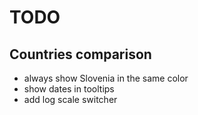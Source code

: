 # TODO

## Countries comparison

- always show Slovenia in the same color
- show dates in tooltips
- add log scale switcher
